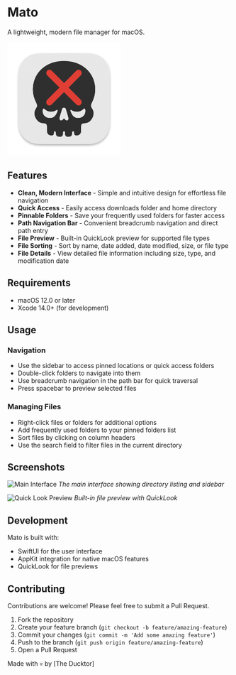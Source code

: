 # Mato

A lightweight, modern file manager for macOS.

![Mato Logo](Mato/Assets.xcassets/AppIcon.appiconset/icon_256x256.png)

## Features

- **Clean, Modern Interface** - Simple and intuitive design for effortless file navigation
- **Quick Access** - Easily access downloads folder and home directory  
- **Pinnable Folders** - Save your frequently used folders for faster access
- **Path Navigation Bar** - Convenient breadcrumb navigation and direct path entry
- **File Preview** - Built-in QuickLook preview for supported file types
- **File Sorting** - Sort by name, date added, date modified, size, or file type
- **File Details** - View detailed file information including size, type, and modification date

## Requirements

- macOS 12.0 or later
- Xcode 14.0+ (for development)

## Usage

### Navigation
- Use the sidebar to access pinned locations or quick access folders
- Double-click folders to navigate into them
- Use breadcrumb navigation in the path bar for quick traversal
- Press spacebar to preview selected files

### Managing Files
- Right-click files or folders for additional options
- Add frequently used folders to your pinned folders list
- Sort files by clicking on column headers
- Use the search field to filter files in the current directory

## Screenshots

![Main Interface](screenshots/main_interface.png)
*The main interface showing directory listing and sidebar*

![Quick Look Preview](screenshots/quick_look.png)
*Built-in file preview with QuickLook*

## Development

Mato is built with:
- SwiftUI for the user interface
- AppKit integration for native macOS features
- QuickLook for file previews


## Contributing

Contributions are welcome! Please feel free to submit a Pull Request.

1. Fork the repository
2. Create your feature branch (`git checkout -b feature/amazing-feature`)
3. Commit your changes (`git commit -m 'Add some amazing feature'`)
4. Push to the branch (`git push origin feature/amazing-feature`)
5. Open a Pull Request



Made with 💀 by [The Ducktor]
